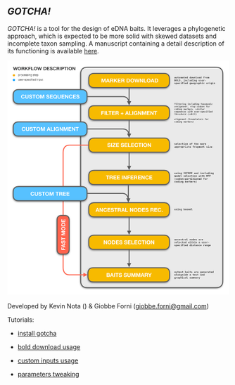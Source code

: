## _GOTCHA!_

_GOTCHA!_ is a tool for the design of eDNA baits. It leverages a phylogenetic approach, which is expected to be more solid 
with skewed datasets and incomplete taxon sampling. A manuscript containing a detail description of its functioning is available [here]().

![alt text](https://github.com/Kevinnota/gotcha/blob/main/workflow.jpg)

Developed by Kevin Nota () & Giobbe Forni (giobbe.forni@gmail.com)



Tutorials:

- [install gotcha](https://github.com/Kevinnota/gotcha/blob/main/1.md)

- [bold download usage](https://github.com/Kevinnota/gotcha/blob/main/2.md)

- [custom inputs usage](https://github.com/Kevinnota/gotcha/blob/main/3.md)

- [parameters tweaking](https://github.com/Kevinnota/gotcha/blob/main/4.md)
